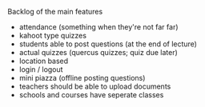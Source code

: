 Backlog of the main features

 - attendance (something when they're not far far)
 - kahoot type quizzes
 - students able to post questions (at the end of lecture)
 - actual quizzes (quercus quizzes; quiz due later)
 - location based 
 - login / logout
 - mini piazza (offline posting questions)
 - teachers should be able to upload documents
 - schools and courses have seperate classes

